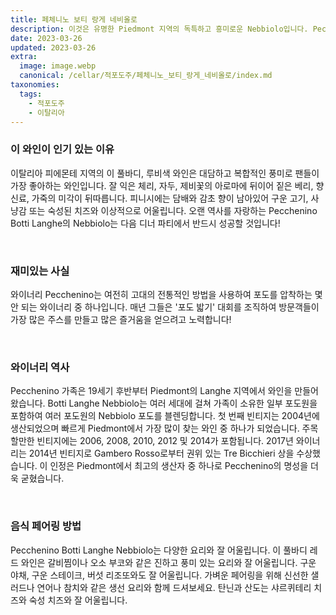 ```yaml
---
title: 페체니노 보티 랑게 네비올로
description: 이것은 유명한 Piedmont 지역의 독특하고 흥미로운 Nebbiolo입니다. Pecchenino Botti Langhe Nebbiolo는 장미 꽃잎, 체리, 바이올렛의 아로마와 함께 향신료와 담배의 향으로 보완되는 복잡한 풍미 프로필을 가지고 있습니다. 타닌은 균형이 잘 잡혀있어 입천장에 오래도록 우아한 구조를 제공합니다. 피에몬테 떼루아의 진수를 경험할 수 있는 특별한 와인을 즐겨보세요.
date: 2023-03-26
updated: 2023-03-26
extra:
  image: image.webp
  canonical: /cellar/적포도주/페체니노_보티_랑게_네비올로/index.md
taxonomies:
  tags: 
    - 적포도주
    - 이탈리아
---
```


### 이 와인이 인기 있는 이유

이탈리아 피에몬테 지역의 이 풀바디, 루비색 와인은 대담하고 복합적인 풍미로 팬들이 가장 좋아하는 와인입니다. 잘 익은 체리, 자두, 제비꽃의 아로마에 뒤이어 짙은 베리, 향신료, 가죽의 미각이 뒤따릅니다. 피니시에는 담배와 감초 향이 남아있어 구운 고기, 사냥감 또는 숙성된 치즈와 이상적으로 어울립니다. 오랜 역사를 자랑하는 Pecchenino Botti Langhe의 Nebbiolo는 다음 디너 파티에서 반드시 성공할 것입니다!

&nbsp;  

### 재미있는 사실

와이너리 Pecchenino는 여전히 고대의 전통적인 방법을 사용하여 포도를 압착하는 몇 안 되는 와이너리 중 하나입니다. 매년 그들은 '포도 밟기' 대회를 조직하여 방문객들이 가장 많은 주스를 만들고 많은 즐거움을 얻으려고 노력합니다!

&nbsp;  

### 와이너리 역사

Pecchenino 가족은 19세기 후반부터 Piedmont의 Langhe 지역에서 와인을 만들어 왔습니다. Botti Langhe Nebbiolo는 여러 세대에 걸쳐 가족이 소유한 일부 포도원을 포함하여 여러 포도원의 Nebbiolo 포도를 블렌딩합니다. 첫 번째 빈티지는 2004년에 생산되었으며 빠르게 Piedmont에서 가장 많이 찾는 와인 중 하나가 되었습니다. 주목할만한 빈티지에는 2006, 2008, 2010, 2012 및 2014가 포함됩니다. 2017년 와이너리는 2014년 빈티지로 Gambero Rosso로부터 권위 있는 Tre Bicchieri 상을 수상했습니다. 이 인정은 Piedmont에서 최고의 생산자 중 하나로 Pecchenino의 명성을 더욱 굳혔습니다.

&nbsp;  

### 음식 페어링 방법

Pecchenino Botti Langhe Nebbiolo는 다양한 요리와 잘 어울립니다. 이 풀바디 레드 와인은 갈비찜이나 오소 부코와 같은 진하고 풍미 있는 요리와 잘 어울립니다. 구운 야채, 구운 스테이크, 버섯 리조또와도 잘 어울립니다. 가벼운 페어링을 위해 신선한 샐러드나 연어나 참치와 같은 생선 요리와 함께 드셔보세요. 탄닌과 산도는 샤르퀴테리 치즈와 숙성 치즈와 잘 어울립니다.

&nbsp;  

